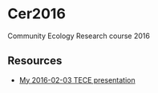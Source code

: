 # Cer2016

Community Ecology Research course 2016

## Resources

 * [My 2016-02-03 TECE presentation](https://github.com/richelbilderbeek/Science/blob/master/Bilderbeek20160203TeceMeeting/20160203TeceMeeting.pdf)
